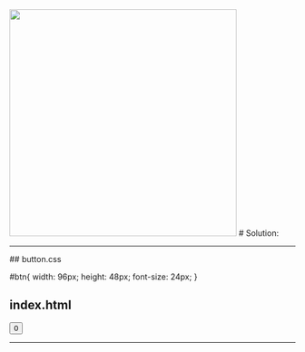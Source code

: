 <img src="https://user-images.githubusercontent.com/66727050/151925667-9f627f84-a95b-466e-96c6-d26f5fb53742.png" width="400">
# Solution:
<hr>
## button.css

#btn{
    width: 96px;
    height: 48px;
    font-size: 24px;
}

## index.html

<!-- Enter your HTML code here -->
<!DOCTYPE html>
<html>
    <head>
        <meta charset="utf-8">
        <link rel="stylesheet" href="css/button.css">
        <title>Button</title>
    </head>
    <body>
        <button id="btn" type="button">0</button>
        <script>
        let btn = document.getElementById("btn");
let btnV = btn.value+1;
btn.addEventListener('click', function () {
    btn.innerText = btnV++;
});
        </script>
    </body>
</html>

<hr>
